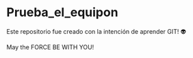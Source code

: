 # Prueba_el_equipon
Este repositorio fue creado con la intención de aprender GIT!
:alien:


May the FORCE BE WITH YOU! 
